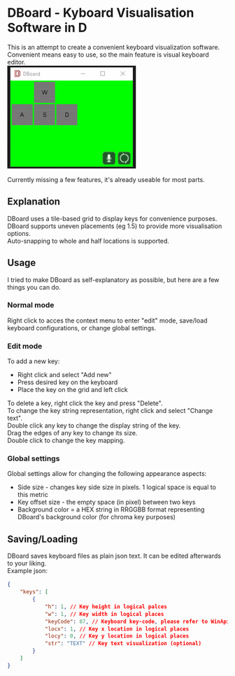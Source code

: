 # DBoard - Kyboard Visualisation Software in D

This is an attempt to create a convenient keyboard visualization software. Convenient means easy to use, so the main feature is visual keyboard editor.  
![Preview](https://raw.githubusercontent.com/GrimMaple/dboard/master/preview.gif)

Currently missing a few features, it's already useable for most parts.

## Explanation
DBoard uses a tile-based grid to display keys for convenience purposes.  
DBoard supports uneven placements (eg 1.5) to provide more visualisation options.  
Auto-snapping to whole and half locations is supported.

## Usage  
I tried to make DBoard as self-explanatory as possible, but here are a few things you can do.

### Normal mode
Right click to acces the context menu to enter "edit" mode, save/load keyboard configurations, or change global settings.  

### Edit mode
To add a new key:  
* Right click and select "Add new"
* Press desired key on the keyboard
* Place the key on the grid and left click

To delete a key, right click the key and press "Delete".  
To change the key string representation, right click and select "Change text".  
Double click any key to change the display string of the key.  
Drag the edges of any key to change its size.  
Double click to change the key mapping.  

### Global settings
Global settings allow for changing the following appearance aspects:
* Side size - changes key side size in pixels. 1 logical space is equal to this metric
* Key offset size - the empty space (in pixel) between two keys
* Background color = a HEX string in RRGGBB format representing DBoard's background color (for chroma key purposes)

## Saving/Loading
DBoard saves keyboard files as plain json text. It can be edited afterwards to your liking.  
Example json:
```json
{
    "keys": [
        {
            "h": 1, // Key height in logical palces
            "w": 1, // Key width in logical places
            "keyCode": 87, // Keyboard key-code, please refer to WinApi's Virtual Key Codes for additional info
            "locx": 1, // Key x location in logical places
            "locy": 0, // Key y location in logical places
            "str": "TEXT" // Key text visualization (optional)
        }
    ]
}
```
